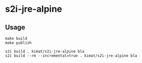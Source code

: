 # s2i-jre-alpine

## Usage
```
make build
make publish

s2i build . kimat/s2i-jre-alpine bla
s2i build --rm --incremental=true . kimat/s2i-jre-alpine bla
```

